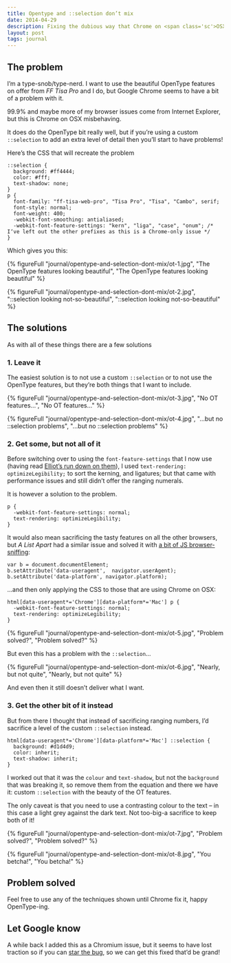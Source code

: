 ```yaml
---
title: Opentype and ::selection don’t mix
date: 2014-04-29
description: Fixing the dubious way that Chrome on <span class='sc'>OSX</span> borks OpenType features when used with a custom ::selection.
layout: post
tags: journal
---
```


## The problem

I’m a type-snob/type-nerd. I want to use the beautiful OpenType features on offer from *FF Tisa Pro* and I do, but Google Chrome seems to have a bit of a problem with it.

99.9% and maybe more of my browser issues come from Internet Explorer, but this is Chrome on <span class="sc">OSX</span> misbehaving.

It does do the OpenType bit really well, but if you’re using a custom `::selection` to add an extra level of detail then you’ll start to have problems!

Here’s the <span class="sc">CSS</span> that will recreate the problem

    ::selection {
      background: #ff4444;
      color: #fff;
      text-shadow: none;
    }
    p {
      font-family: "ff-tisa-web-pro", "Tisa Pro", "Tisa", "Cambo", serif;
      font-style: normal;
      font-weight: 400;
      -webkit-font-smoothing: antialiased;
      -webkit-font-feature-settings: "kern", "liga", "case", "onum"; /* I‘ve left out the other prefixes as this is a Chrome-only issue */
    }

Which gives you this:

{% figureFull
  "journal/opentype-and-selection-dont-mix/ot-1.jpg",
  "The OpenType features looking beautiful",
  "The OpenType features looking beautiful"
%}

{% figureFull
  "journal/opentype-and-selection-dont-mix/ot-2.jpg",
  "::selection looking not-so-beautiful",
  "::selection looking not-so-beautiful"
%}

## The solutions

As with all of these things there are a few solutions

### 1. Leave it

The easiest solution is to not use a custom `::selection` or to not use the OpenType features, but they’re both things that I want to include.

{% figureFull
  "journal/opentype-and-selection-dont-mix/ot-3.jpg",
  "No OT features…",
  "No OT features…"
%}

{% figureFull
  "journal/opentype-and-selection-dont-mix/ot-4.jpg",
  "…but no ::selection problems",
  "…but no ::selection problems"
%}

### 2. Get some, but not all of it

Before switching over to using the `font-feature-settings` that I now use (having read [Elliot’s run down on them](http://elliotjaystocks.com/blog/a-recap-on-opentype-features/ "Elliot Jay Stocks’ recap on OT features")), I used `text-rendering: optimizeLegibility;` to sort the kerning, and ligatures; but that came with performance issues and still didn’t offer the ranging numerals.

It is however a solution to the problem.

    p {
      -webkit-font-feature-settings: normal;
      text-rendering: optimizeLegibility;
    }

It would also mean sacrificing the tasty features on all the other browsers, but *A List Apart* had a similar issue and solved it with [a bit of JS browser-sniffing](https://github.com/alistapart/AListApart/issues/53 "Find out how A List Apart fixed it"):

    var b = document.documentElement;
    b.setAttribute('data-useragent',  navigator.userAgent);
    b.setAttribute('data-platform', navigator.platform);

…and then only applying the <span class="sc">CSS</span> to those that are using Chrome on <span class="sc">OSX</span>:

    html[data-useragent*='Chrome'][data-platform*='Mac'] p {
      -webkit-font-feature-settings: normal;
      text-rendering: optimizeLegibility;
    }

{% figureFull
  "journal/opentype-and-selection-dont-mix/ot-5.jpg",
  "Problem solved?",
  "Problem solved?"
%}

But even this has a problem with the `::selection`…

{% figureFull
  "journal/opentype-and-selection-dont-mix/ot-6.jpg",
  "Nearly, but not quite",
  "Nearly, but not quite"
%}

And even then it still doesn’t deliver what I want.

### 3. Get the other bit of it instead

But from there I thought that instead of sacrificing ranging numbers, I’d sacrifice a level of the custom `::selection` instead.

    html[data-useragent*='Chrome'][data-platform*='Mac'] ::selection {
      background: #d1d4d9;
      color: inherit;
      text-shadow: inherit;
    }

I worked out that it was the `colour` and `text-shadow`, but not the `background` that was breaking it, so remove them from the equation and there we have it: custom `::selection` with the beauty of the OT features.

The only caveat is that you need to use a contrasting colour to the text – in this case a light grey against the dark text. Not too-big-a sacrifice to keep both of it!

{% figureFull
  "journal/opentype-and-selection-dont-mix/ot-7.jpg",
  "Problem solved?",
  "Problem solved?"
%}

{% figureFull
  "journal/opentype-and-selection-dont-mix/ot-8.jpg",
  "You betcha!",
  "You betcha!"
%}

## Problem solved

Feel free to use any of the techniques shown until Chrome fix it, happy OpenType-ing.

## Let Google know

A while back I added this as a Chromium issue, but it seems to have lost traction so if you can [star the bug](https://code.google.com/p/chromium/issues/detail?id=362956 "See the Chromium Issue raised on this subject"), so we can get this fixed that’d be grand!
